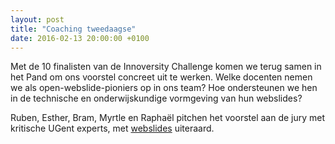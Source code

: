 ```yaml
---
layout: post
title: "Coaching tweedaagse"
date: 2016-02-13 20:00:00 +0100
---
```

Met de 10 finalisten van de Innoversity Challenge komen we terug samen in het Pand om ons voorstel concreet uit te werken.
Welke docenten nemen we als open-webslide-pioniers op in ons team?
Hoe ondersteunen we hen in de technische en onderwijskundige vormgeving van hun webslides?

Ruben, Esther, Bram, Myrtle en Raphaël pitchen het voorstel aan de jury met kritische UGent experts, met [webslides](http://rubenverborgh.github.io/InnoversityChallengeCoachingDays/#) uiteraard. 
